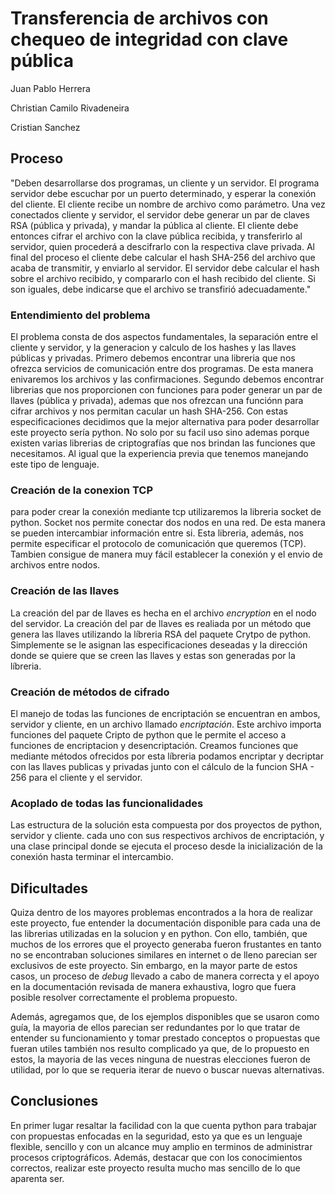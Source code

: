 Transferencia de archivos con chequeo de integridad con clave pública
=====================================================================
Juan Pablo Herrera

Christian Camilo Rivadeneira

Cristian Sanchez

Proceso
-------
"Deben desarrollarse dos programas, un cliente y un servidor. El programa servidor debe escuchar por un puerto determinado, y esperar la conexión del cliente. El cliente recibe un nombre de archivo como parámetro. Una vez conectados cliente y servidor, el servidor debe generar un par de claves RSA (pública y privada), y mandar la pública al cliente. El cliente debe entonces cifrar el archivo con la clave pública recibida, y transferirlo al servidor, quien procederá a descifrarlo con la respectiva clave privada. Al final del proceso el cliente debe calcular el hash SHA-256 del archivo que acaba de transmitir, y enviarlo al servidor. El servidor debe calcular el hash sobre el archivo recibido, y compararlo con el hash recibido del cliente. Si son iguales, debe indicarse que el archivo se transfirió adecuadamente."

### Entendimiento del problema

El problema consta de dos aspectos fundamentales, la separación entre el cliente y servidor, y la generacion y calculo de los hashes y las llaves públicas y privadas. Primero debemos encontrar una libreria que nos ofrezca servicios de comunicación entre dos programas. De esta manera enivaremos los archivos y las confirmaciones. Segundo debemos encontrar librerias que nos proporcionen con funciones para poder generar un par de llaves (pública y privada), ademas que nos ofrezcan una funciónn para cifrar archivos y nos permitan cacular un hash SHA-256. Con estas especificaciones decidimos que la mejor alternativa para poder desarrollar este proyecto sería python. No solo por su facil uso sino ademas porque existen varias librerias de criptografías que nos brindan las funciones que necesitamos. Al igual que la experiencia previa que tenemos manejando este tipo de lenguaje. 

### Creación de la conexion TCP

para poder crear la conexión mediante tcp utilizaremos la libreria socket de python. Socket nos permite conectar dos nodos en una red. De esta manera se pueden intercambiar información entre si. Esta libreria, además, nos permite especificar el protocolo de comunicación que queremos (TCP). Tambien consigue de manera muy fácil establecer la conexión y el envio de archivos entre nodos.

### Creación de las llaves

La creación del par de llaves es hecha en el archivo *encryption* en el nodo del servidor. La creación del par de llaves es realiada por un método que genera las llaves utilizando la líbreria RSA del paquete Crytpo de python. Simplemente se le asignan las especificaciones deseadas y la dirección donde se quiere que se creen las llaves y estas son generadas por la líbreria.

### Creación de métodos de cifrado

El manejo de todas las funciones de encriptación se encuentran en ambos, servidor y cliente, en un archivo llamado *encriptación*. Este archivo importa funciones del paquete Cripto de python que le permite el acceso a funciones de encriptacion y desencriptación. Creamos funciones que mediante métodos ofrecidos por esta líbreria podamos encriptar y decriptar con las llaves publicas y privadas junto con el cálculo de la funcion SHA - 256 para el cliente y el servidor.

### Acoplado de todas las funcionalidades

Las estructura de la solución esta compuesta por dos proyectos de python, servidor y cliente. cada uno con sus respectivos archivos de encriptación, y una clase principal donde se ejecuta el proceso desde la inicialización de la conexión hasta terminar el intercambio. 

Dificultades
------------
Quiza dentro de los mayores problemas encontrados a la hora de realizar este proyecto, fue entender la documentación disponible para cada una de las librerias utilizadas en la solucion y en python. Con ello, también, que muchos de los errores que el proyecto generaba fueron frustantes en tanto no se encontraban soluciones similares en internet o de lleno parecian ser exclusivos de este proyecto. Sin embargo, en la mayor parte de estos casos, un proceso de *debug* llevado a cabo de manera correcta y el apoyo en la documentación revisada de manera exhaustiva, logro que fuera posible resolver correctamente el problema propuesto.

Además, agregamos que, de los ejemplos disponibles que se usaron como guía, la mayoria de ellos parecian ser redundantes por lo que tratar de entender su funcionamiento y tomar prestado conceptos o propuestas que fueran utiles también nos resulto complicado ya que, de lo propuesto en estos, la mayoria de las veces ninguna de nuestras elecciones fueron de utilidad, por lo que se requeria iterar de nuevo o buscar nuevas alternativas.

Conclusiones
------------
En primer lugar resaltar la facilidad con la que cuenta python para trabajar con propuestas enfocadas en la seguridad, esto ya que es un lenguaje flexible, sencillo y con un alcance muy amplio en terminos de administrar procesos criptográficos. Además, destacar que con los conocimientos correctos, realizar este proyecto resulta mucho mas sencillo de lo que aparenta ser.
